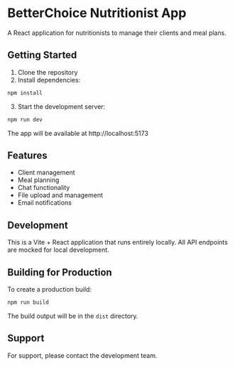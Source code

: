 # BetterChoice Nutritionist App

A React application for nutritionists to manage their clients and meal plans.

## Getting Started

1. Clone the repository
2. Install dependencies:
```bash
npm install
```

3. Start the development server:
```bash
npm run dev
```

The app will be available at http://localhost:5173

## Features

- Client management
- Meal planning
- Chat functionality
- File upload and management
- Email notifications

## Development

This is a Vite + React application that runs entirely locally. All API endpoints are mocked for local development.

## Building for Production

To create a production build:

```bash
npm run build
```

The build output will be in the `dist` directory.

## Support

For support, please contact the development team.
